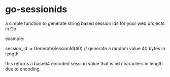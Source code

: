 # go-sessionids

a simple function to generate string based session ids for your web projects in Go

example:

   session_id :=  GenerateSessionId(40) // generate a random value 40 bytes in length

   this returns a base64 encoded session value that is 56 characters in length due to encoding.
